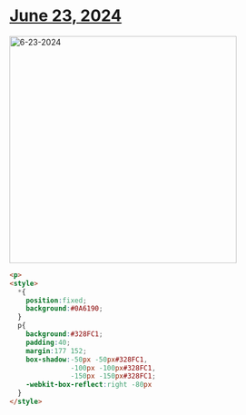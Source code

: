 # [June 23, 2024](https://cssbattle.dev/play/IXVliJZnb7hcDJk8xloq)

<img src="https://firebasestorage.googleapis.com/v0/b/cssbattleapp.appspot.com/o/user%2Fummd3POvEDfFyeFvVdOMG3OOrwE2%2Ftargets%2Ftarget_peK94Xk@2x.png?alt=media" width="400" alt="6-23-2024" />

```html
<p>
<style>
  *{
    position:fixed;
    background:#0A6190;
  }
  p{
    background:#328FC1;
    padding:40;
    margin:177 152;
    box-shadow:-50px -50px#328FC1,
               -100px -100px#328FC1,
               -150px -150px#328FC1;
    -webkit-box-reflect:right -80px
  }
</style>
```

